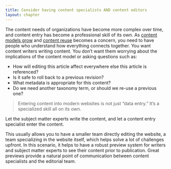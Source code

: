 ```yaml
---
title: Consider having content specialists AND content editors
layout: chapter
---
```


The content needs of organizations have become more complex over time,
and content entry has become a professional skill of its own. As [content
models grow](https://www.lullabot.com/articles/dangers-inline-editing-structured-content) and [content reuse](https://www.lullabot.com/articles/understanding-create-once-publish-everywhere-cope) becomes a concern, you need to have
people who understand how everything connects together. You want
content writers writing content. You don’t want them worrying about the
implications of the content model or asking questions such as:

- How will editing this article affect everywhere else this article is
referenced?
- Is it safe to roll back to a previous revision?
- What metadata is appropriate for this content?
- Do we need another taxonomy term, or should we re-use a previous one?

> Entering content into modern websites is not just “data entry.”
> It’s a specialized skill all on its own.

Let the subject matter experts write the content, and let a content entry
specialist enter the content.

This usually allows you to have a smaller team directly editing the website, a
team specializing in the website itself, which helps solve a lot of challenges
upfront. In this scenario, it helps to have a robust preview system for writers
and subject matter experts to see their content prior to publication. Great
previews provide a natural point of communication between content
specialists and the editorial team.
